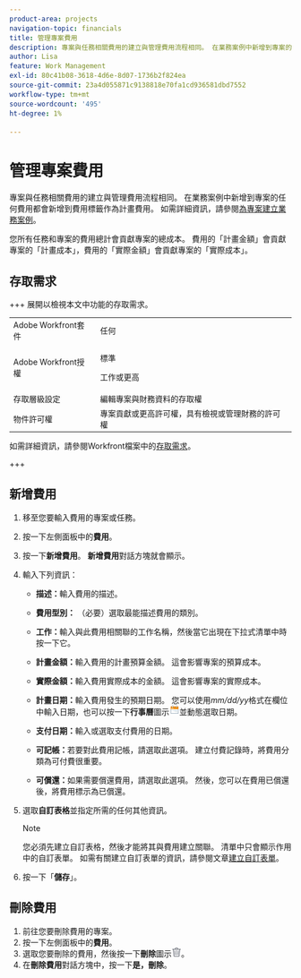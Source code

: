 ```yaml
---
product-area: projects
navigation-topic: financials
title: 管理專案費用
description: 專案與任務相關費用的建立與管理費用流程相同。 在業務案例中新增到專案的任何費用都會新增到費用標籤作為計畫費用。
author: Lisa
feature: Work Management
exl-id: 80c41b08-3618-4d6e-8d07-1736b2f824ea
source-git-commit: 23a4d055871c9138818e70fa1cd936581dbd7552
workflow-type: tm+mt
source-wordcount: '495'
ht-degree: 1%

---
```


# 管理專案費用

<!-- Audited: 6/2025 -->

專案與任務相關費用的建立與管理費用流程相同。 在業務案例中新增到專案的任何費用都會新增到費用標籤作為計畫費用。 如需詳細資訊，請參閱[為專案建立業務案例](../../../manage-work/projects/define-a-business-case/create-business-case.md)。

您所有任務和專案的費用總計會貢獻專案的總成本。 費用的「計畫金額」會貢獻專案的「計畫成本」，費用的「實際金額」會貢獻專案的「實際成本」。

## 存取需求

+++ 展開以檢視本文中功能的存取需求。

<table style="table-layout:auto"> 
 <col> 
 <col> 
 <tbody> 
  <tr> 
   <td>Adobe Workfront套件</td> 
   <td>任何</td> 
  </tr> 
  <tr> 
   <td>Adobe Workfront授權</td> 
   <td>
   <p>標準</p>
   <p>工作或更高</p></td> 
  </tr> 
  <tr> 
   <td>存取層級設定</td> 
   <td>編輯專案與財務資料的存取權</td> 
  </tr> 
  <tr> 
   <td>物件許可權</td> 
   <td>專案貢獻或更高許可權，具有檢視或管理財務的許可權</td> 
  </tr> 
 </tbody> 
</table>

如需詳細資訊，請參閱Workfront檔案中的[存取需求](/help/quicksilver/administration-and-setup/add-users/access-levels-and-object-permissions/access-level-requirements-in-documentation.md)。

+++

## 新增費用

1. 移至您要輸入費用的專案或任務。
1. 按一下左側面板中的&#x200B;**費用**。
1. 按一下&#x200B;**新增費用**。 **新增費用**&#x200B;對話方塊就會顯示。
1. 輸入下列資訊：

   * **描述：**&#x200B;輸入費用的描述。
   * **費用型別：** （必要）選取最能描述費用的類別。
   * **工作：**&#x200B;輸入與此費用相關聯的工作名稱，然後當它出現在下拉式清單中時按一下它。
   * **計畫金額：**&#x200B;輸入費用的計畫預算金額。 這會影響專案的預算成本。

   * **實際金額：**&#x200B;輸入費用實際成本的金額。 這會影響專案的實際成本。

   * **計畫日期：**&#x200B;輸入費用發生的預期日期。 您可以使用&#x200B;*mm/dd/yy*&#x200B;格式在欄位中輸入日期，也可以按一下&#x200B;**行事曆**&#x200B;圖示![行事曆圖示](assets/calendar-icon.png)並動態選取日期。

   * **支付日期：**&#x200B;輸入或選取支付費用的日期。
   * **可記帳：**&#x200B;若要對此費用記帳，請選取此選項。 建立付費記錄時，將費用分類為可付費很重要。
   * **可償還：**&#x200B;如果需要償還費用，請選取此選項。 然後，您可以在費用已償還後，將費用標示為已償還。

1. 選取&#x200B;**自訂表格**&#x200B;並指定所需的任何其他資訊。

   >[!NOTE]
   >
   >您必須先建立自訂表格，然後才能將其與費用建立關聯。 清單中只會顯示作用中的自訂表單。 如需有關建立自訂表單的資訊，請參閱文章[建立自訂表單](/help/quicksilver/administration-and-setup/customize-workfront/create-manage-custom-forms/form-designer/design-a-form/design-a-form.md)。

1. 按一下「**儲存**」。

## 刪除費用

1. 前往您要刪除費用的專案。
1. 按一下左側面板中的&#x200B;**費用**。
1. 選取您要刪除的費用，然後按一下&#x200B;**刪除**&#x200B;圖示![刪除](assets/delete.png)。
1. 在&#x200B;**刪除費用**&#x200B;對話方塊中，按一下&#x200B;**是，刪除**。

